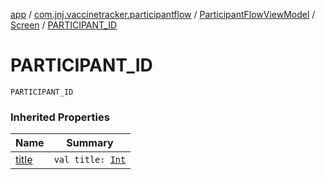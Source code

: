[app](../../../index.md) / [com.jnj.vaccinetracker.participantflow](../../index.md) / [ParticipantFlowViewModel](../index.md) / [Screen](index.md) / [PARTICIPANT_ID](./-p-a-r-t-i-c-i-p-a-n-t_-i-d.md)

# PARTICIPANT_ID

`PARTICIPANT_ID`

### Inherited Properties

| Name | Summary |
|---|---|
| [title](title.md) | `val title: `[`Int`](https://kotlinlang.org/api/latest/jvm/stdlib/kotlin/-int/index.html) |
